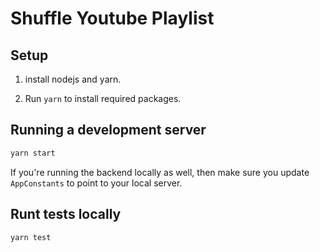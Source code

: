 # Shuffle Youtube Playlist

## Setup

1. install nodejs and yarn.

2. Run `yarn` to install required packages.

## Running a development server
```js
yarn start
```

If you're running the backend locally as well, then make sure you update `AppConstants` to point
to your local server.

## Runt tests locally

```js
yarn test
```
